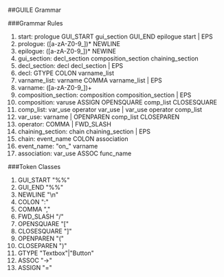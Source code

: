 ##GUILE Grammar

###Grammar Rules

1. start: prologue GUI\_START gui\_section GUI\_END epilogue start | EPS
2. prologue: ([a-zA-Z0-9_])* NEWLINE
3. epilogue: ([a-zA-Z0-9_])* NEWINE
4. gui\_section: decl_section composition_section chaining_section
5. decl_section: decl decl_section | EPS
6. decl: GTYPE COLON varname_list
7. varname_list: varname COMMA varname_list | EPS
8. varname: ([a-zA-Z0-9_])+
9. composition_section: composition composition_section | EPS 
10. composition: varuse ASSIGN OPENSQUARE comp_list CLOSESQUARE
11. comp_list: var_use operator var_use | var_use operator comp_list
12. var_use: varname | OPENPAREN comp_list CLOSEPAREN
13. operator: COMMA | FWD_SLASH
14. chaining_section: chain chaining_section | EPS
15. chain: event_name COLON association
16. event_name: "on_" varname
16. association: var_use ASSOC func_name

###Token Classes
1. GUI\_START "%%"
2. GUI\_END "%%"
3. NEWLINE "\n"
4. COLON ":"
5. COMMA ","
6. FWD_SLASH "/"
7. OPENSQUARE "["
8. CLOSESQUARE "]"
9. OPENPAREN "("
10. CLOSEPAREN ")"
11. GTYPE "Textbox"|"Button"
12. ASSOC "->"
13. ASSIGN "="
